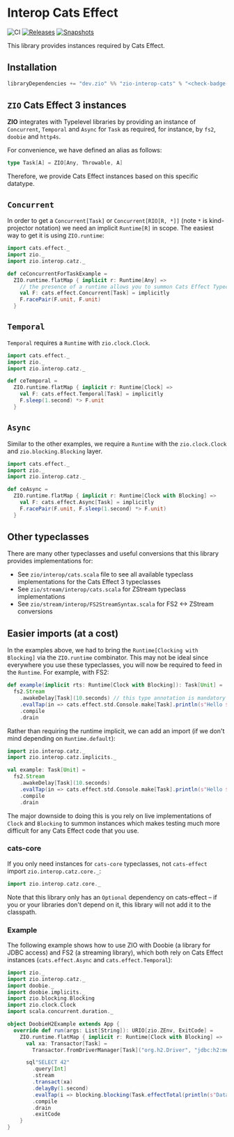 # Interop Cats Effect

![CI][ci-badge]
[![Releases][Badge-SonatypeReleases]][Link-SonatypeReleases]
[![Snapshots][Badge-SonatypeSnapshots]][Link-SonatypeSnapshots]

This library provides instances required by Cats Effect.

## Installation
```sbt
libraryDependencies += "dev.zio" %% "zio-interop-cats" % "<check-badge-for-latest-version>"
```

## `ZIO` Cats Effect 3 instances

**ZIO** integrates with Typelevel libraries by providing an instance of `Concurrent`, `Temporal` and `Async` for `Task` 
as required, for instance, by `fs2`, `doobie` and `http4s`.

For convenience, we have defined an alias as follows:

```scala
type Task[A] = ZIO[Any, Throwable, A]
```

Therefore, we provide Cats Effect instances based on this specific datatype.

## `Concurrent`

In order to get a `Concurrent[Task]` or `Concurrent[RIO[R, *]]` (note `*` is kind-projector notation) we need an 
implicit `Runtime[R]` in scope. The easiest way to get it is using `ZIO.runtime`:

```scala
import cats.effect._
import zio._
import zio.interop.catz._

def ceConcurrentForTaskExample = 
  ZIO.runtime.flatMap { implicit r: Runtime[Any] =>
    // the presence of a runtime allows you to summon Cats Effect Typeclasses
    val F: cats.effect.Concurrent[Task] = implicitly
    F.racePair(F.unit, F.unit)
  }
```

## `Temporal`

`Temporal` requires a `Runtime` with `zio.clock.Clock`.

```scala
import cats.effect._
import zio._
import zio.interop.catz._

def ceTemporal =
  ZIO.runtime.flatMap { implicit r: Runtime[Clock] =>
    val F: cats.effect.Temporal[Task] = implicitly
    F.sleep(1.second) *> F.unit
  }
```

## `Async`

Similar to the other examples, we require a `Runtime` with the `zio.clock.Clock` and `zio.blocking.Blocking` layer.

```scala
import cats.effect._
import zio._
import zio.interop.catz._

def ceAsync =
  ZIO.runtime.flatMap { implicit r: Runtime[Clock with Blocking] =>
    val F: cats.effect.Async[Task] = implicitly
    F.racePair(F.unit, F.sleep(1.second) *> F.unit)
  }
```

## Other typeclasses

There are many other typeclasses and useful conversions that this library provides implementations for:
* See `zio/interop/cats.scala` file to see all available typeclass implementations for the Cats Effect 3 typeclasses
* See `zio/stream/interop/cats.scala` for ZStream typeclass implementations
* See `zio/stream/interop/FS2StreamSyntax.scala` for FS2 <-> ZStream conversions

## Easier imports (at a cost)

In the examples above, we had to bring the `Runtime[Clocking with Blocking]` via the `ZIO.runtime` combinator. This may
not be ideal since everywhere you use these typeclasses, you will now be required to feed in the `Runtime`. 
For example, with FS2: 

```scala
def example(implicit rts: Runtime[Clock with Blocking]): Task[Unit] =
  fs2.Stream
    .awakeDelay[Task](10.seconds) // this type annotation is mandatory
    .evalTap(in => cats.effect.std.Console.make[Task].println(s"Hello $in"))
    .compile
    .drain
```

Rather than requiring the runtime implicit, we can add an import (if we don't mind depending on `Runtime.default`):
```scala
import zio.interop.catz._
import zio.interop.catz.implicits._

val example: Task[Unit] =
  fs2.Stream
    .awakeDelay[Task](10.seconds)
    .evalTap(in => cats.effect.std.Console.make[Task].println(s"Hello $in"))
    .compile
    .drain
```

The major downside to doing this is you rely on live implementations of `Clock` and `Blocking` to summon instances which 
makes testing much more difficult for any Cats Effect code that you use. 

### cats-core

If you only need instances for `cats-core` typeclasses, not `cats-effect` import `zio.interop.catz.core._`:

```scala
import zio.interop.catz.core._
```

Note that this library only has an `Optional` dependency on cats-effect – if you or your libraries don't depend on it, this library will not add it to the classpath.

### Example

The following example shows how to use ZIO with Doobie (a library for JDBC access) and FS2 (a streaming library), which both rely on Cats Effect instances (`cats.effect.Async` and `cats.effect.Temporal`):

```scala
import zio._
import zio.interop.catz._
import doobie._
import doobie.implicits._
import zio.blocking.Blocking
import zio.clock.Clock
import scala.concurrent.duration._

object DoobieH2Example extends App {
  override def run(args: List[String]): URIO[zio.ZEnv, ExitCode] =
    ZIO.runtime.flatMap { implicit r: Runtime[Clock with Blocking] =>
      val xa: Transactor[Task] =
        Transactor.fromDriverManager[Task]("org.h2.Driver", "jdbc:h2:mem:test;DB_CLOSE_DELAY=-1", "user", "")

      sql"SELECT 42"
        .query[Int]
        .stream
        .transact(xa)
        .delayBy(1.second)
        .evalTap(i => blocking.blocking(Task.effectTotal(println(s"Data $i"))))
        .compile
        .drain
        .exitCode
    }
}
```

[ci-badge]: https://github.com/zio/interop-cats/workflows/CI/badge.svg
[Link-SonatypeReleases]: https://oss.sonatype.org/content/repositories/releases/dev/zio/zio-interop-cats_2.12/
[Badge-SonatypeReleases]: https://img.shields.io/nexus/r/https/oss.sonatype.org/dev.zio/zio-interop-cats_2.12.svg
[Link-SonatypeSnapshots]: https://oss.sonatype.org/content/repositories/snapshots/dev/zio/zio-interop-cats_2.12/
[Badge-SonatypeSnapshots]: https://img.shields.io/nexus/s/https/oss.sonatype.org/dev.zio/zio-interop-cats_2.12.svg
